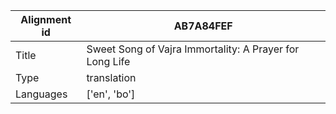 |Alignment id | AB7A84FEF
| --- | --- 
|Title | Sweet Song of Vajra Immortality: A Prayer for Long Life 
|Type | translation
|Languages | ['en', 'bo']